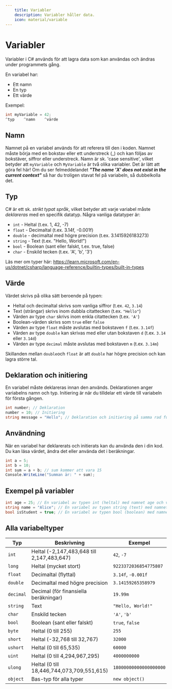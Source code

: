 ```yaml
---
    title: Variabler 
    description: Variabler håller data.
    icon: material/variable
---
```

# Variabler

Variabler i C# används för att lagra data som kan användas och ändras under programmets gång. 

En variabel har:

* Ett namn
* En typ
* Ett värde

Exempel:
```csharp
int myVariable = 42;
^typ    ^namn    ^värde
```

## Namn
Namnet på en variabel används för att referera till den i koden. Namnet måste börja med en bokstav eller ett understreck (_) och kan följas av bokstäver, siffror eller understreck. Namn är sk. 'case sensitive', vilket betyder att `myVariable` och `MyVariable` är två olika variabler. Det är lätt att göra fel här! Om du ser felmeddelandet ***"The name 'X' does not exist in the current context"*** så har du troligen stavat fel på variabeln, så dubbelkolla det.

## Typ

C# är ett sk. *strikt typat språk*, vilket betyder att varje variabel måste *deklareras* med en specifik datatyp. Några vanliga datatyper är:

* `int` - Heltal (t.ex. 1, 42, -7)
* `float` - Decimaltal (t.ex. 3.14f, -0.001f)
* `double` - decimaltal med högre precision (t.ex. 3.1415926183273)
* `string` - Text (t.ex. "Hello, World!")
* `bool` - Boolean (sant eller falskt, t.ex. true, false)
* `char` - Enskild tecken (t.ex. 'A', 'b', '3')

Läs mer om typer här: https://learn.microsoft.com/en-us/dotnet/csharp/language-reference/builtin-types/built-in-types 

## Värde

Värdet skrivs på olika sätt beroende på typen:
* Heltal och decimaltal skrivs som vanliga siffror (t.ex. `42`, `3.14`)
* Text (strängar) skrivs inom dubbla citattecken (t.ex. `"Hello"`)
* Värden av type `char` skrivs inom enkla citattecken (t.ex. `'A'`)
* Boolean-värden skrivs som `true` eller `false`
* Värden av type `float` måste avslutas med bokstaven `f` (t.ex. `3.14f`)
* Värden av type `double` kan skrivas med eller utan bokstaven `d` (t.ex. `3.14` eller `3.14d`)
* Värden av type `decimal` måste avslutas med bokstaven `m` (t.ex. `3.14m`)

Skillanden mellan `double`och `float` är att `double` har högre precision och kan lagra större tal. 

## Deklaration och initiering

En variabel måste deklareras innan den används. Deklarationen anger variabelns namn och typ. Initiering är när du tilldelar ett värde till variabeln för första gången.

```csharp
int number; // Deklaration
number = 10; // Initiering
string message = "Hello"; // Deklaration och initiering på samma rad funkar också.
```

## Användning

När en variabel har deklarerats och initierats kan du använda den i din kod. Du kan läsa värdet, ändra det eller använda det i beräkningar.

```csharp
int a = 5;
int b = 10;
int sum = a + b; // sum kommer att vara 15
Console.WriteLine("Summan är: " + sum);
```

## Exempel på variabler

```csharp
int age = 25; // En variabel av typen int (heltal) med namnet age och värdet 25
string name = "Alice"; // En variabel av typen string (text) med namnet 'name' och värdet "Alice"
bool isStudent = true; // En variabel av typen bool (boolean) med namnet isStudent och värdet true
```

## Alla variabeltyper

| Typ     | Beskrivning                     | Exempel          |
|---------|---------------------------------|------------------|
| `int`   | Heltal (-2,147,483,648 till 2,147,483,647) | `42`, `-7`       |
| `long`  | Heltal (mycket stort)           | `9223372036854775807` |
| `float` | Decimaltal (flyttal)            | `3.14f`, `-0.001f`  |
| `double`| Decimaltal med högre precision   | `3.14159265358979` |
| `decimal`| Decimal (för finansiella beräkningar) | `19.99m` |
| `string`| Text                            | `"Hello, World!"`|
| `char`  | Enskild tecken                  | `'A'`, `'b'`       |
| `bool`  | Boolean (sant eller falskt)     | `true`, `false`   |
| `byte`  | Heltal (0 till 255)             | `255`            |
| `short` | Heltal (-32,768 till 32,767)    | `32000`          |
| `ushort`| Heltal (0 till 65,535)          | `60000`          |
| `uint`  | Heltal (0 till 4,294,967,295)   | `4000000000`     |
| `ulong` | Heltal (0 till 18,446,744,073,709,551,615) | `18000000000000000000` |
| `object`| Bas-typ för alla typer          | `new object()`   |
